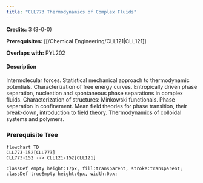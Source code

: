 ```yaml
---
title: "CLL773 Thermodynamics of Complex Fluids"
---
```

**Credits:** 3 (3-0-0)

**Prerequisites:** [[/Chemical Engineering/CLL121|CLL121]]

**Overlaps with:** PYL202

#### Description
Intermolecular forces. Statistical mechanical approach to thermodynamic potentials. Characterization of free energy curves. Entropically driven phase separation, nucleation and spontaneous phase separations in complex fluids. Characterization of structures: Minkowski functionals. Phase separation in confinement. Mean field theories for phase transition, their break-down, introduction to field theory. Thermodynamics of colloidal systems and polymers.

### Prerequisite Tree

```mermaid
flowchart TD
CLL773-152[CLL773]
CLL773-152 --> CLL121-152[CLL121]

classDef empty height:17px, fill:transparent, stroke:transparent;
classDef trueEmpty height:0px, width:0px;
```